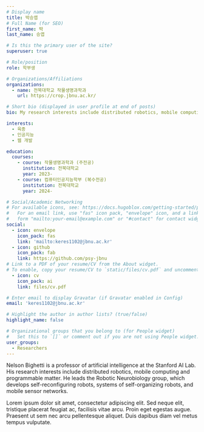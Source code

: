 ```yaml
---
# Display name
title: 박승엽
# Full Name (for SEO)
first_name: 박
last_name: 승엽

# Is this the primary user of the site?
superuser: true

# Role/position
role: 학부생

# Organizations/Affiliations
organizations:
  - name: 전북대학교 작물생명과학과
    url: https://crop.jbnu.ac.kr/

# Short bio (displayed in user profile at end of posts)
bio: My research interests include distributed robotics, mobile computing and programmable matter.

interests:
  - 육종 
  - 인공지능
  - 웹 개발

education:
  courses:
    - course: 작물생명과학과 (주전공)
      institution: 전북대학교
      year: 2023-
    - course: 컴퓨터인공지능학부 (복수전공)
      institution: 전북대학교
      year: 2024-

# Social/Academic Networking
# For available icons, see: https://docs.hugoblox.com/getting-started/page-builder/#icons
#   For an email link, use "fas" icon pack, "envelope" icon, and a link in the
#   form "mailto:your-email@example.com" or "#contact" for contact widget.
social:
  - icon: envelope
    icon_pack: fas
    link: 'mailto:keres1102@jbnu.ac.kr'
  - icon: github
    icon_pack: fab
    link: https://github.com/psy-jbnu
# Link to a PDF of your resume/CV from the About widget.
# To enable, copy your resume/CV to `static/files/cv.pdf` and uncomment the lines below.
  - icon: cv
    icon_pack: ai
    link: files/cv.pdf

# Enter email to display Gravatar (if Gravatar enabled in Config)
email: 'keres1102@jbnu.ac.kr'

# Highlight the author in author lists? (true/false)
highlight_name: false

# Organizational groups that you belong to (for People widget)
#   Set this to `[]` or comment out if you are not using People widget.
user_groups:
  - Researchers
---
```


Nelson Bighetti is a professor of artificial intelligence at the Stanford AI Lab. His research interests include distributed robotics, mobile computing and programmable matter. He leads the Robotic Neurobiology group, which develops self-reconfiguring robots, systems of self-organizing robots, and mobile sensor networks.

Lorem ipsum dolor sit amet, consectetur adipiscing elit. Sed neque elit, tristique placerat feugiat ac, facilisis vitae arcu. Proin eget egestas augue. Praesent ut sem nec arcu pellentesque aliquet. Duis dapibus diam vel metus tempus vulputate.
